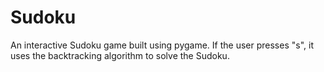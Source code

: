 # Sudoku
An interactive Sudoku game built using pygame. If the user presses "s", it uses the backtracking algorithm to solve the Sudoku. 
